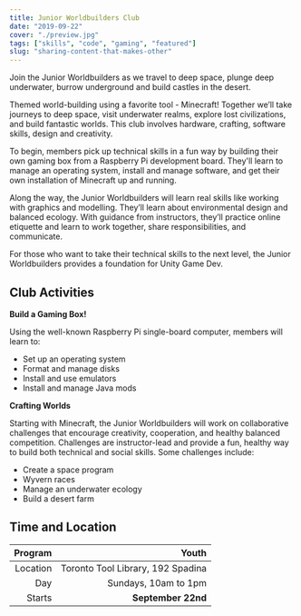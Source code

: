 ```yaml
---
title: Junior Worldbuilders Club
date: "2019-09-22"
cover: "./preview.jpg"
tags: ["skills", "code", "gaming", "featured"]
slug: "sharing-content-that-makes-other"
---
```


Join the Junior Worldbuilders as we travel to deep space, plunge deep underwater, burrow underground and build castles in the desert.

Themed world-building using a favorite tool - Minecraft! Together we’ll take journeys to deep space, visit underwater realms, explore lost civilizations, and build fantastic worlds. This club involves hardware, crafting, software skills, design and creativity.

To begin, members pick up technical skills in a fun way by building their own gaming box from a Raspberry Pi development board. They'll learn to manage an operating system, install and manage software, and get their own installation of Minecraft up and running.

Along the way, the Junior Worldbuilders will learn real skills like working with graphics and modelling. They’ll learn about environmental design and balanced ecology. With guidance from instructors, they’ll practice online etiquette and learn to work together, share responsibilities, and communicate.

For those who want to take their technical skills to the next level, the Junior Worldbuilders provides a foundation for Unity Game Dev.

## Club Activities

**Build a Gaming Box!**

Using the well-known Raspberry Pi single-board computer, members will learn to:

- Set up an operating system
- Format and manage disks
- Install and use emulators
- Install and manage Java mods

**Crafting Worlds**

Starting with Minecraft, the Junior Worldbuilders will work on collaborative challenges that encourage creativity, cooperation, and healthy balanced competition. Challenges are instructor-lead and provide a fun, healthy way to build both technical and social skills. Some challenges include:

- Create a space program
- Wyvern races
- Manage an underwater ecology
- Build a desert farm

## Time and Location

|  Program |                             Youth |
| -------: | --------------------------------: |
| Location | Toronto Tool Library, 192 Spadina |
|      Day |              Sundays, 10am to 1pm |
|   Starts |                **September 22nd** |
